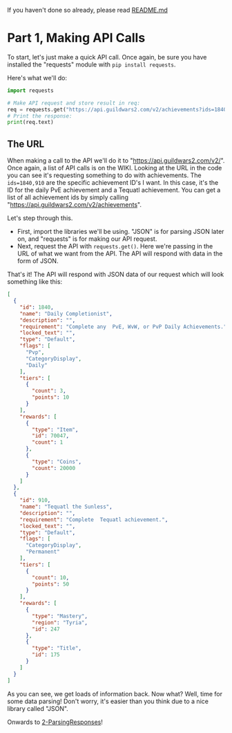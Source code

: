 If you haven't done so already, please read [README.md](README.md)

# Part 1, Making API Calls
To start, let's just make a quick API call. Once again, be sure you have installed the "requests" module with `pip install requests`.

Here's what we'll do:

```python
import requests

# Make API request and store result in req:
req = requests.get("https://api.guildwars2.com/v2/achievements?ids=1840,910")
# Print the response:
print(req.text)
```

## The URL
When making a call to the API we'll do it to "https://api.guildwars2.com/v2/". Once again, a list of API calls is on the WIKI. Looking at the URL in the code you can see it's requesting something to do with achievements. The `ids=1840,910` are the specific achievement ID's I want. In this case, it's the ID for the daily PvE achievement and a Tequatl achievement. You can get a list of all achievement ids by simply calling "https://api.guildwars2.com/v2/achievements".


Let's step through this.

* First, import the libraries we'll be using. "JSON" is for parsing JSON later on, and "requests" is for making our API request.
* Next, request the API with `requests.get()`. Here we're passing in the URL of what we want from the API. The API will respond with data in the form of JSON.

That's it! The API will respond with JSON data of our request which will look something like this:

```JSON
[
  {
    "id": 1840,
    "name": "Daily Completionist",
    "description": "",
    "requirement": "Complete any  PvE, WvW, or PvP Daily Achievements.",
    "locked_text": "",
    "type": "Default",
    "flags": [
      "Pvp",
      "CategoryDisplay",
      "Daily"
    ],
    "tiers": [
      {
        "count": 3,
        "points": 10
      }
    ],
    "rewards": [
      {
        "type": "Item",
        "id": 70047,
        "count": 1
      },
      {
        "type": "Coins",
        "count": 20000
      }
    ]
  },
  {
    "id": 910,
    "name": "Tequatl the Sunless",
    "description": "",
    "requirement": "Complete  Tequatl achievement.",
    "locked_text": "",
    "type": "Default",
    "flags": [
      "CategoryDisplay",
      "Permanent"
    ],
    "tiers": [
      {
        "count": 10,
        "points": 50
      }
    ],
    "rewards": [
      {
        "type": "Mastery",
        "region": "Tyria",
        "id": 247
      },
      {
        "type": "Title",
        "id": 175
      }
    ]
  }
]
```

As you can see, we get loads of information back. Now what? Well, time for some data parsing! Don't worry, it's easier than you think due to a nice library called "JSON".

Onwards to [2-ParsingResponses](2-ParsingResponses.md)!